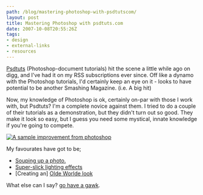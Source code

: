 ```yaml
---
path: /blog/mastering-photoshop-with-psdtutscom/
layout: post
title: Mastering Photoshop with psdtuts.com
date: 2007-10-08T20:55:26Z
tags:
- design
- external-links
- resources
---
```


[Psdtuts](http://psdtuts.com/ "Open link in a new window") (Photoshop-document tutorials) hit the scene a little while ago on digg, and I've had it on my RSS subscriptions ever since. Off like a dynamo with the Photoshop tutorials, I'd certainly keep an eye on it - looks to have potential to be another Smashing Magazine. (i.e. A big hit)

Now, my knowledge of Photoshop is ok, certainly on-par with those I work with, but Psdtuts? I'm a complete novice against them. I tried to do a couple of their tutorials as a demonstration, but they didn't turn out so good. They make it look so easy, but I guess you need some mystical, innate knowledge if you're going to compete.

[![A sample improvement from photoshop](/content/images/2007/10/11.jpg)](http://psdtuts.com/ "Open link in a new window")

My favourates have got to be;

*   [Souping up a photo.](http://psdtuts.com/photo-effects-tutorials/souping-up-a-photo/ "Open link in a new window")
*   [Super-slick lighting effects](http://psdtuts.com/photo-effects-tutorials/super-slick-dusky-lighting-effects-in-photoshop/ "Open link in a new window")
*   \[Creating an\] [Olde Worlde look](http://psdtuts.com/designing-tutorials/creating-a-stunning-old-world-look-in-photoshop/ "Open link in a new window")

What else can I say? [go have a gawk](http://psdtuts.com/ "Open link in a new window").